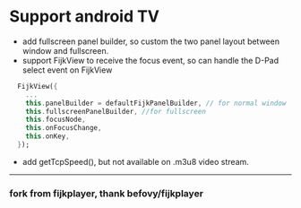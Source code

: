 # Support android TV 
* add fullscreen panel builder, so custom the two panel layout between window and fullscreen.
* support FijkView to receive the focus event, so can handle the D-Pad select event on FijkView
``` dart
  FijkView({
    ...
    this.panelBuilder = defaultFijkPanelBuilder, // for normal window
    this.fullscreenPanelBuilder, //for fullscreen
    this.focusNode,
    this.onFocusChange,
    this.onKey,
  });
```
* add getTcpSpeed(), but not available on .m3u8 video stream.
---
### fork from fijkplayer, thank befovy/fijkplayer
